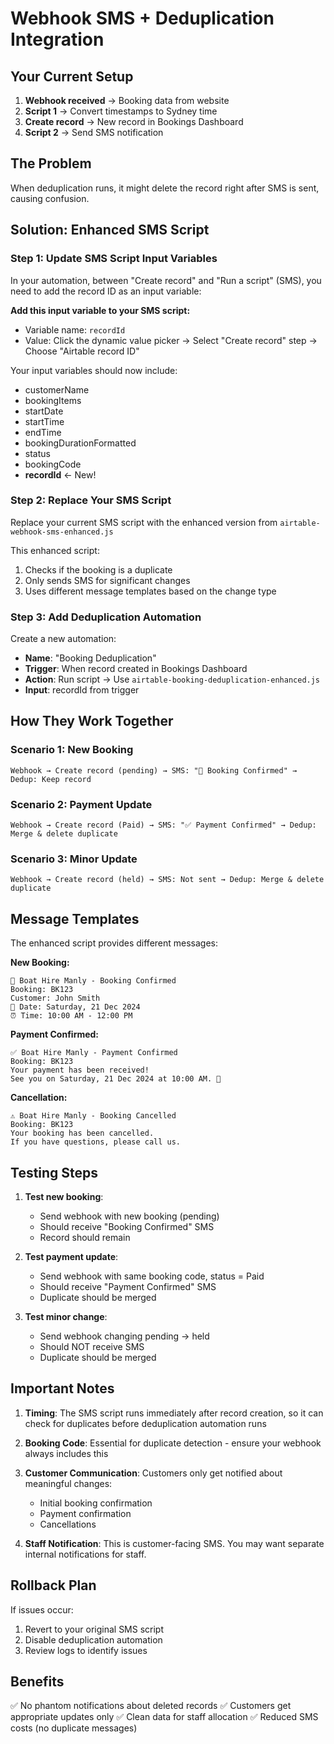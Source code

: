 # Webhook SMS + Deduplication Integration

## Your Current Setup
1. **Webhook received** → Booking data from website
2. **Script 1** → Convert timestamps to Sydney time
3. **Create record** → New record in Bookings Dashboard
4. **Script 2** → Send SMS notification

## The Problem
When deduplication runs, it might delete the record right after SMS is sent, causing confusion.

## Solution: Enhanced SMS Script

### Step 1: Update SMS Script Input Variables

In your automation, between "Create record" and "Run a script" (SMS), you need to add the record ID as an input variable:

**Add this input variable to your SMS script:**
- Variable name: `recordId`
- Value: Click the dynamic value picker → Select "Create record" step → Choose "Airtable record ID"

Your input variables should now include:
- customerName
- bookingItems
- startDate
- startTime
- endTime
- bookingDurationFormatted
- status
- bookingCode
- **recordId** ← New!

### Step 2: Replace Your SMS Script

Replace your current SMS script with the enhanced version from `airtable-webhook-sms-enhanced.js`

This enhanced script:
1. Checks if the booking is a duplicate
2. Only sends SMS for significant changes
3. Uses different message templates based on the change type

### Step 3: Add Deduplication Automation

Create a new automation:
- **Name**: "Booking Deduplication"
- **Trigger**: When record created in Bookings Dashboard
- **Action**: Run script → Use `airtable-booking-deduplication-enhanced.js`
- **Input**: recordId from trigger

## How They Work Together

### Scenario 1: New Booking
```
Webhook → Create record (pending) → SMS: "🚤 Booking Confirmed" → Dedup: Keep record
```

### Scenario 2: Payment Update
```
Webhook → Create record (Paid) → SMS: "✅ Payment Confirmed" → Dedup: Merge & delete duplicate
```

### Scenario 3: Minor Update
```
Webhook → Create record (held) → SMS: Not sent → Dedup: Merge & delete duplicate
```

## Message Templates

The enhanced script provides different messages:

**New Booking:**
```
🚤 Boat Hire Manly - Booking Confirmed
Booking: BK123
Customer: John Smith
📅 Date: Saturday, 21 Dec 2024
⏰ Time: 10:00 AM - 12:00 PM
```

**Payment Confirmed:**
```
✅ Boat Hire Manly - Payment Confirmed
Booking: BK123
Your payment has been received!
See you on Saturday, 21 Dec 2024 at 10:00 AM. 🚤
```

**Cancellation:**
```
⚠️ Boat Hire Manly - Booking Cancelled
Booking: BK123
Your booking has been cancelled.
If you have questions, please call us.
```

## Testing Steps

1. **Test new booking**: 
   - Send webhook with new booking (pending)
   - Should receive "Booking Confirmed" SMS
   - Record should remain

2. **Test payment update**:
   - Send webhook with same booking code, status = Paid
   - Should receive "Payment Confirmed" SMS
   - Duplicate should be merged

3. **Test minor change**:
   - Send webhook changing pending → held
   - Should NOT receive SMS
   - Duplicate should be merged

## Important Notes

1. **Timing**: The SMS script runs immediately after record creation, so it can check for duplicates before deduplication automation runs

2. **Booking Code**: Essential for duplicate detection - ensure your webhook always includes this

3. **Customer Communication**: Customers only get notified about meaningful changes:
   - Initial booking confirmation
   - Payment confirmation
   - Cancellations

4. **Staff Notification**: This is customer-facing SMS. You may want separate internal notifications for staff.

## Rollback Plan

If issues occur:
1. Revert to your original SMS script
2. Disable deduplication automation
3. Review logs to identify issues

## Benefits

✅ No phantom notifications about deleted records
✅ Customers get appropriate updates only
✅ Clean data for staff allocation
✅ Reduced SMS costs (no duplicate messages) 